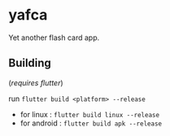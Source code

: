 # yafca

Yet another flash card app.

## Building

(*requires flutter*)

run `flutter build <platform> --release`

- for linux : `flutter build linux --release`
- for android : `flutter build apk --release`
